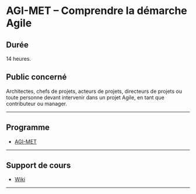 # AGI-MET – Comprendre la démarche Agile

## Durée

14 heures.

## Public concerné

Architectes, chefs de projets, acteurs de projets, directeurs de projets ou toute personne
devant intervenir dans un projet Agile, en tant que contributeur ou manager.

___

## Programme

* [AGI-MET](./AGI-MET.pdf)

___

## Support de cours

* [Wiki](./wiki)

___